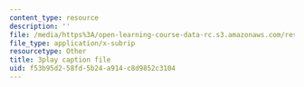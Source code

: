 ```yaml
---
content_type: resource
description: ''
file: /media/https%3A/open-learning-course-data-rc.s3.amazonaws.com/res-6-012-introduction-to-probability-spring-2018/f53b95d258fd5b24a914c8d9852c3104_tzW5jlfEvwU.vtt
file_type: application/x-subrip
resourcetype: Other
title: 3play caption file
uid: f53b95d2-58fd-5b24-a914-c8d9852c3104
---
```

